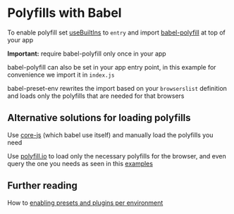 # Polyfills with Babel

To enable polyfill set [useBuiltIns](https://babeljs.io/docs/en/next/babel-preset-env.html#usebuiltins) to `entry` and import [babel-polyfill](http://babeljs.io/docs/en/next/babel-polyfill) at top of your app

**Important:** require babel-polyfill only once in your app

babel-polyfill can also be set in your app entry point, in this example for convenience we import it in `index.js`

babel-preset-env rewrites the import based on your `browserslist` definition and loads only the polyfills that are needed for that browsers

## Alternative solutions for loading polyfills

Use [core-js](https://github.com/zloirock/core-js) (which babel use itself) and manually load the polyfills you need

Use [polyfill.io](https://polyfill.io/) to load only the necessary polyfills for the browser, and even query the one you needs as seen in this [examples](https://polyfill.io/v2/docs/examples#aliases)

## Further reading

How to [enabling presets and plugins per environment](https://survivejs.com/webpack/loading/javascript/#enabling-presets-and-plugins-per-environment)